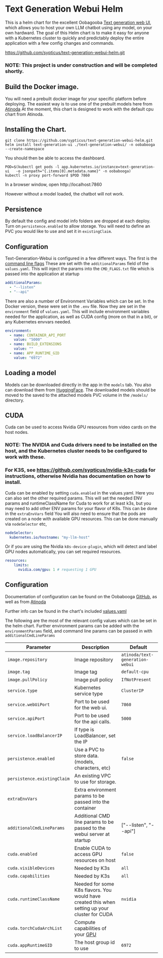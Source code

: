 # Text Generation Webui Helm

This is a helm chart for the excellent Oobagooba [Text generation web UI](https://github.com/oobabooga/text-generation-webui), which allows you to host your own LLM chatbot using any model, on your own hardward.
The goal of this Helm chart is to make it easy for anyone with a Kubernetes cluster to quickly and predictably deploy the entire application with a few config changes and commands.

https://github.com/sypticus/text-generation-webui-helm.git


### NOTE: This project is under construction and will be completed shortly.

## Build the Docker image.
You will need a prebuilt docker image for your specific platform before deploying. The easiest way is to use one of the prebuilt models here from [Atinoda](https://github.com/Atinoda/text-generation-webui-docker)
At the moment, this chart is designed to work with the default cpu chart from Atinoda.


## Installing the Chart.

```console
git clone https://github.com/sypticus/text-generation-webui-helm.git
helm install text-generation-ui ./text-generation-webui/ -n oobabooga --create-namespace
```

You should then be able to access the dashboard.

```console
POD=$(kubectl get pods -l app.kubernetes.io/instance=text-generation-ui   -o jsonpath="{.items[0].metadata.name}" -n oobabooga)
kubectl -n proxy port-forward $POD 7860

```
In a browser window, open http://localhost:7860

However without a model loaded, the chatbot will not work.

## Persistence
By default the config and model info folders are dropped at each deploy. Turn on `persistence.enabled` to allow storage.
You will need to define an PVC you would like to use and set it in `existingClaim`.


## Configuration

Text-Generation-Webui is configured in a few different ways. The first is the [command line flags](https://github.com/oobabooga/text-generation-webui?tab=readme-ov-file#updating-the-requirements)
These are set with the `additionalParams` field of the `values.yaml`. This will inject the params into the `CMD_FLAGS.txt` file which is passed into the application at startup

```yaml
additionalParams:
  - "--listen"
  - "--api"
```

There are also a number of Environment Variables which can be set. In the Docker version, these were set in the `.env` file. 
Now they are set in the `environment` field of `values.yaml`. 
This will include environment variables needed for the application, as well as CUDA config (more on that in a bit), or any Kubernetes envvars needed.

```yaml
environment:
  - name: CONTAINER_API_PORT
    value: "5000"
  - name: BUILD_EXTENSIONS
    value: ""
  - name: APP_RUNTIME_GID
    value: "6972"
```

## Loading a model
Models can be downloaded directly in the app in the `models` tab. You also can download them from [HuggingFace](https://huggingface.co/models). The downloaded models should be moved to the 
saved to the attached models PVC volume in the `/models/` directory.



## CUDA 
Cuda can be used to access Nvidia GPU resources from video cards on the host nodes. 

### NOTE: The NVIDIA and Cuda drivers need to be installed on the host, and the Kubernetes cluster needs to be configured to work with these.
### For K3S, see https://github.com/sypticus/nvidia-k3s-cuda for instructions, otherwise Nvidia has documentation on how to install.

Cuda can be enabled by setting `cuda.enabled` in the values.yaml. Here you can also set the other required params. 
This will set the needed ENV params and runtimeClassName for Cuda to work for at least k3s, but you may need to add other ENV params for your flavor of K8s. 
This can be done in the `extraEnvVars` field
You will also need to ensure that the pods are created on a node with available GPU resources. 
This can be done manually via `nodeSelector` etc, 

```yaml
nodeSelector:
  kubernetes.io/hostname: "my-llm-host"
```

Or if you are using the Nvidia `k8s-device-plugin`, which will detect and label GPU nodes automatically, you can set required resources. 

```yaml
resources:
    limits:
      nvidia.com/gpu: 1 # requesting 1 GPU
```


## Configuration

Documentation of configuration can be found on the Oobabooga [GitHub](https://github.com/oobabooga/text-generation-webui?tab=readme-ov-file#updating-the-requirements),
as well as from [Atinoda](https://github.com/Atinoda/text-generation-webui-docker?tab=readme-ov-file#configuration)

Further info can be found in the chart's included [values.yaml](https://github.com/sypticus/text-generation-webui-helm/blob/main/text-generation-webui/values.yaml)


The following are the most of the relevant config values which can be set in the helm chart.
Further environment params can be added with the `environmentParams` field, and command line params can be passed in with `additionalCmdLineParams`

| Parameter                   | Description                                                                                                               | Default                         |
|-----------------------------|---------------------------------------------------------------------------------------------------------------------------|---------------------------------|
| `image.repository`          | Image repository                                                                                                          | `atinoda/text-generation-webui` |
| `image.tag`                 | Image tag                                                                                                                 | `default-cpu`                   |
| `image.pullPolicy`          | Image pull policy                                                                                                         | `IfNotPresent`                  |
| `service.type`              | Kubernetes service type                                                                                                   | `ClusterIP`                     |
| `service.webUiPort`         | Port to be used for the web ui.                                                                                           | `7860`                          |
| `service.apiPort`           | Port to be used for the api calls.                                                                                        | `5000`                          |
| `service.loadBalancerIP`    | If type is LoadBalancer, set the IP                                                                                       |                                 |
| `persistence.enabled`       | Use a PVC to store data.  (models, characters, etc)                                                                       | `false`                         |
| `persistence.existingClaim` | An existing VPC to use for storage.                                                                                       |                                 |
| `extraEnvVars`              | Extra environment params to be passed into the container                                                                  |                                 |
| `additionalCmdLineParams`   | Additional CMD line params to be passed to the webui server at startup                                                    | ["--listen", "--api"]           |
| `cuda.enabled`              | Enable CUDA to access GPU resources on host                                                                               | `false`                         |
| `cuda.visibleDevices`       | Needed by K3s                                                                                                             | `all`                           |
| `cuda.capabilities`         | Needed by K3s                                                                                                             | `all`                           |
| `cuda.runtimeClassName`     | Needed for some K8s flavors. You would have created this when setting up your cluster for CUDA                            | `nvidia`                        |
| `cuda.torchCudaArchList`    | Compute capabilities of your [GPU](https://docs.nvidia.com/cuda/cuda-c-programming-guide/index.html#compute-capabilities) |                                 |
| `cuda.appRuntimeGID`        | The host group id to use                                                                                                  | `6972`                          |
